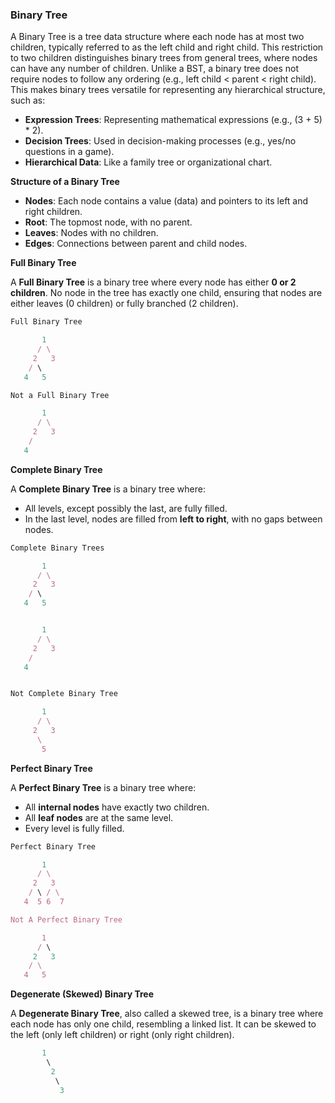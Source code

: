 ### Binary Tree

A Binary Tree is a tree data structure where each node has at most two children, typically referred to as the left child and right child. This restriction to two children distinguishes binary trees from general trees, where nodes can have any number of children. Unlike a BST, a binary tree does not require nodes to follow any ordering (e.g., left child < parent < right child). This makes binary trees versatile for representing any hierarchical structure, such as:

- **Expression Trees**: Representing mathematical expressions (e.g., (3 + 5) \* 2).
- **Decision Trees**: Used in decision-making processes (e.g., yes/no questions in a game).
- **Hierarchical Data**: Like a family tree or organizational chart.

**Structure of a Binary Tree**

- **Nodes**: Each node contains a value (data) and pointers to its left and right children.
- **Root**: The topmost node, with no parent.
- **Leaves**: Nodes with no children.
- **Edges**: Connections between parent and child nodes.

**Full Binary Tree**

A **Full Binary Tree** is a binary tree where every node has either **0 or 2 children**. No node in the tree has exactly one child, ensuring that nodes are either leaves (0 children) or fully branched (2 children).

```jsx
Full Binary Tree

       1
      / \
     2   3
    / \
   4   5

Not a Full Binary Tree

       1
      / \
     2   3
    /
   4
```

**Complete Binary Tree**

A **Complete Binary Tree** is a binary tree where:

- All levels, except possibly the last, are fully filled.
- In the last level, nodes are filled from **left to right**, with no gaps between nodes.

```jsx
Complete Binary Trees

       1
      / \
     2   3
    / \
   4   5


       1
      / \
     2   3
    /
   4


Not Complete Binary Tree

       1
      / \
     2   3
      \
       5
```

**Perfect Binary Tree**

A **Perfect Binary Tree** is a binary tree where:

- All **internal nodes** have exactly two children.
- All **leaf nodes** are at the same level.
- Every level is fully filled.

```jsx
Perfect Binary Tree

       1
      / \
     2   3
    / \ / \
   4  5 6  7

Not A Perfect Binary Tree

       1
      / \
     2   3
    / \
   4   5
```

**Degenerate (Skewed) Binary Tree**

A **Degenerate Binary Tree**, also called a skewed tree, is a binary tree where each node has only one child, resembling a linked list. It can be skewed to the left (only left children) or right (only right children).

```jsx
       1
        \
         2
          \
           3
```
